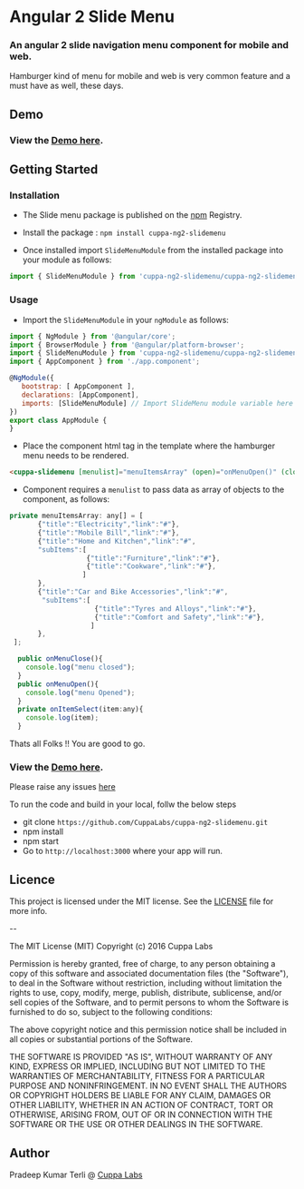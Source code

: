 # Angular 2 Slide Menu 
### An angular 2 slide navigation menu component for mobile and web.
Hamburger kind of menu for mobile and web is very common feature and a must have as well, these days.

## Demo
### View the [Demo here](https://cuppalabs.github.io/cuppa-ng2-slidemenu/).

## Getting Started

### Installation
- The Slide menu package is published on the [npm](https://www.npmjs.com/package/cuppa-ng2-slidemenu) Registry. 
- Install the package :
    `npm install cuppa-ng2-slidemenu`

- Once installed import `SlideMenuModule` from the installed package into your module as follows:

```js
import { SlideMenuModule } from 'cuppa-ng2-slidemenu/cuppa-ng2-slidemenu';
```

### Usage

- Import the `SlideMenuModule` in your `ngModule` as follows:

```js
import { NgModule } from '@angular/core';
import { BrowserModule } from '@angular/platform-browser';
import { SlideMenuModule } from 'cuppa-ng2-slidemenu/cuppa-ng2-slidemenu';
import { AppComponent } from './app.component';

@NgModule({
   bootstrap: [ AppComponent ],
   declarations: [AppComponent],
   imports: [SlideMenuModule] // Import SlideMenu module variable here 
})
export class AppModule {
}
```
- Place the component html tag in the template where the hamburger menu needs to be rendered.

```html
<cuppa-slidemenu [menulist]="menuItemsArray" (open)="onMenuOpen()" (close)="onMenuClose()" (onItemSelect)="onItemSelect($event)"></cuppa-slidemenu>
```

- Component requires a `menulist` to pass data as array of objects to the component, as follows:

```js 
private menuItemsArray: any[] = [ 
       {"title":"Electricity","link":"#"},
       {"title":"Mobile Bill","link":"#"},
       {"title":"Home and Kitchen","link":"#",
       "subItems":[
                   {"title":"Furniture","link":"#"},
                   {"title":"Cookware","link":"#"},
                  ]
       },
       {"title":"Car and Bike Accessories","link":"#",
        "subItems":[
                     {"title":"Tyres and Alloys","link":"#"},
                     {"title":"Comfort and Safety","link":"#"},
                    ]
       },
 ];

  public onMenuClose(){
    console.log("menu closed");
  }
  public onMenuOpen(){
    console.log("menu Opened");
  }
  private onItemSelect(item:any){
    console.log(item);
  }
```

Thats all Folks !! You are good to go.

### View the [Demo here](https://cuppalabs.github.io/cuppa-ng2-slidemenu/).

Please raise any issues [here](https://github.com/CuppaLabs/cuppa-ng2-slidemenu/issues)

To run the code and build in your local, follw the below steps

- git clone `https://github.com/CuppaLabs/cuppa-ng2-slidemenu.git`
- npm install
- npm start
- Go to `http://localhost:3000` where your app will run.

## Licence

This project is licensed under the MIT license. See the [LICENSE](LICENSE) file for more info.

--

The MIT License (MIT)
Copyright (c) 2016 Cuppa Labs

Permission is hereby granted, free of charge, to any person obtaining a copy
of this software and associated documentation files (the "Software"), to deal
in the Software without restriction, including without limitation the rights
to use, copy, modify, merge, publish, distribute, sublicense, and/or sell
copies of the Software, and to permit persons to whom the Software is
furnished to do so, subject to the following conditions:

The above copyright notice and this permission notice shall be included in
all copies or substantial portions of the Software.

THE SOFTWARE IS PROVIDED "AS IS", WITHOUT WARRANTY OF ANY KIND, EXPRESS OR
IMPLIED, INCLUDING BUT NOT LIMITED TO THE WARRANTIES OF MERCHANTABILITY,
FITNESS FOR A PARTICULAR PURPOSE AND NONINFRINGEMENT. IN NO EVENT SHALL THE
AUTHORS OR COPYRIGHT HOLDERS BE LIABLE FOR ANY CLAIM, DAMAGES OR OTHER
LIABILITY, WHETHER IN AN ACTION OF CONTRACT, TORT OR OTHERWISE, ARISING FROM,
OUT OF OR IN CONNECTION WITH THE SOFTWARE OR THE USE OR OTHER DEALINGS IN
THE SOFTWARE.

## Author
Pradeep Kumar Terli  @ [Cuppa Labs](http://www.cuppalabs.com)

